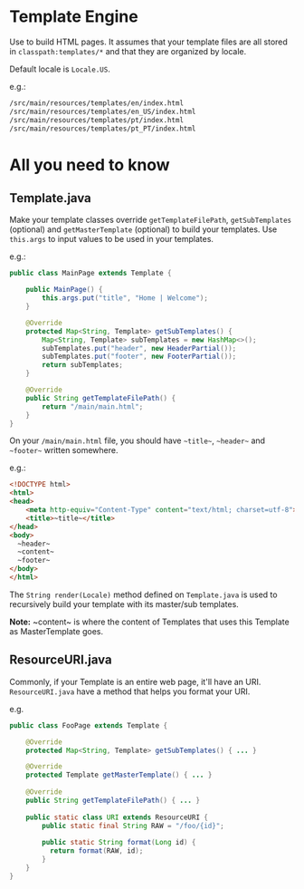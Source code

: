 Template Engine
===

Use to build HTML pages.
It assumes that your template files are all stored in `classpath:templates/*` and that they are organized by locale.

Default locale is `Locale.US`.

e.g.:

```bash
/src/main/resources/templates/en/index.html
/src/main/resources/templates/en_US/index.html
/src/main/resources/templates/pt/index.html
/src/main/resources/templates/pt_PT/index.html
```

All you need to know
===

Template.java
---
Make your template classes override `getTemplateFilePath`, `getSubTemplates` (optional) and `getMasterTemplate` (optional) to build your templates. Use `this.args` to input values to be used in your templates.

e.g.:

```java
public class MainPage extends Template {

    public MainPage() {
        this.args.put("title", "Home | Welcome");
    }

    @Override
    protected Map<String, Template> getSubTemplates() {
        Map<String, Template> subTemplates = new HashMap<>();
        subTemplates.put("header", new HeaderPartial());
        subTemplates.put("footer", new FooterPartial());
        return subTemplates;
    }

    @Override
    public String getTemplateFilePath() {
        return "/main/main.html";
    }
}
```

On your `/main/main.html` file, you should have `~title~`, `~header~` and `~footer~` written somewhere.

e.g.:

```html
<!DOCTYPE html>
<html>
<head>
    <meta http-equiv="Content-Type" content="text/html; charset=utf-8">
    <title>~title~</title>
</head>
<body>
  ~header~
  ~content~
  ~footer~
</body>
</html>
```

The `String render(Locale)` method defined on `Template.java` is used to recursively build your template with its master/sub templates.

**Note:** ~content~ is where the content of Templates that uses this Template as MasterTemplate goes.

ResourceURI.java
---

Commonly, if your Template is an entire web page, it'll have an URI. `ResourceURI.java` have a method that helps you format your URI.

e.g.

```java
public class FooPage extends Template {

    @Override
    protected Map<String, Template> getSubTemplates() { ... }

    @Override
    protected Template getMasterTemplate() { ... }
    
    @Override
    public String getTemplateFilePath() { ... }
    
    public static class URI extends ResourceURI {
        public static final String RAW = "/foo/{id}";
        
        public static String format(Long id) {
          return format(RAW, id);
        }
    }
}
```

